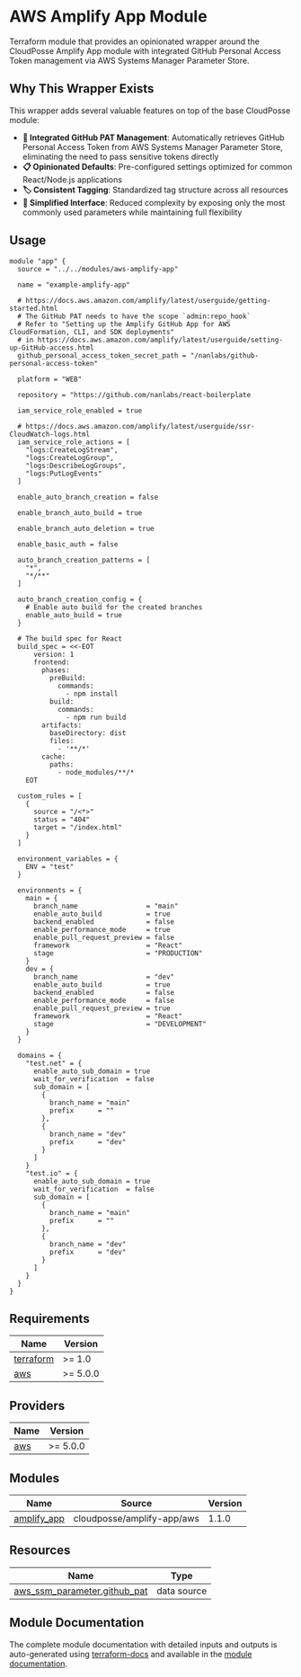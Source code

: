 # AWS Amplify App Module

Terraform module that provides an opinionated wrapper around the CloudPosse Amplify App module with integrated GitHub Personal Access Token management via AWS Systems Manager Parameter Store.

## Why This Wrapper Exists

This wrapper adds several valuable features on top of the base CloudPosse module:

- **🔐 Integrated GitHub PAT Management**: Automatically retrieves GitHub Personal Access Token from AWS Systems Manager Parameter Store, eliminating the need to pass sensitive tokens directly
- **📋 Opinionated Defaults**: Pre-configured settings optimized for common React/Node.js applications
- **🏷️ Consistent Tagging**: Standardized tag structure across all resources
- **🔧 Simplified Interface**: Reduced complexity by exposing only the most commonly used parameters while maintaining full flexibility

## Usage

```hcl
module "app" {
  source = "../../modules/aws-amplify-app"

  name = "example-amplify-app"

  # https://docs.aws.amazon.com/amplify/latest/userguide/getting-started.html
  # The GitHub PAT needs to have the scope `admin:repo_hook`
  # Refer to "Setting up the Amplify GitHub App for AWS CloudFormation, CLI, and SDK deployments"
  # in https://docs.aws.amazon.com/amplify/latest/userguide/setting-up-GitHub-access.html
  github_personal_access_token_secret_path = "/nanlabs/github-personal-access-token"

  platform = "WEB"

  repository = "https://github.com/nanlabs/react-boilerplate

  iam_service_role_enabled = true

  # https://docs.aws.amazon.com/amplify/latest/userguide/ssr-CloudWatch-logs.html
  iam_service_role_actions = [
    "logs:CreateLogStream",
    "logs:CreateLogGroup",
    "logs:DescribeLogGroups",
    "logs:PutLogEvents"
  ]

  enable_auto_branch_creation = false

  enable_branch_auto_build = true

  enable_branch_auto_deletion = true

  enable_basic_auth = false

  auto_branch_creation_patterns = [
    "*",
    "*/**"
  ]

  auto_branch_creation_config = {
    # Enable auto build for the created branches
    enable_auto_build = true
  }

  # The build spec for React
  build_spec = <<-EOT
      version: 1
      frontend:
        phases:
          preBuild:
            commands:
              - npm install
          build:
            commands:
              - npm run build
        artifacts:
          baseDirectory: dist
          files:
            - '**/*'
        cache:
          paths:
            - node_modules/**/*
    EOT

  custom_rules = [
    {
      source = "/<*>"
      status = "404"
      target = "/index.html"
    }
  ]

  environment_variables = {
    ENV = "test"
  }

  environments = {
    main = {
      branch_name                 = "main"
      enable_auto_build           = true
      backend_enabled             = false
      enable_performance_mode     = true
      enable_pull_request_preview = false
      framework                   = "React"
      stage                       = "PRODUCTION"
    }
    dev = {
      branch_name                 = "dev"
      enable_auto_build           = true
      backend_enabled             = false
      enable_performance_mode     = false
      enable_pull_request_preview = true
      framework                   = "React"
      stage                       = "DEVELOPMENT"
    }
  }

  domains = {
    "test.net" = {
      enable_auto_sub_domain = true
      wait_for_verification  = false
      sub_domain = [
        {
          branch_name = "main"
          prefix      = ""
        },
        {
          branch_name = "dev"
          prefix      = "dev"
        }
      ]
    }
    "test.io" = {
      enable_auto_sub_domain = true
      wait_for_verification  = false
      sub_domain = [
        {
          branch_name = "main"
          prefix      = ""
        },
        {
          branch_name = "dev"
          prefix      = "dev"
        }
      ]
    }
  }
}
```

## Requirements

| Name | Version |
|------|---------|
| <a name="requirement_terraform"></a> [terraform](#requirement\_terraform) | >= 1.0 |
| <a name="requirement_aws"></a> [aws](#requirement\_aws) | >= 5.0.0 |

## Providers

| Name | Version |
|------|---------|
| <a name="provider_aws"></a> [aws](#provider\_aws) | >= 5.0.0 |

## Modules

| Name | Source | Version |
|------|--------|---------|
| <a name="module_amplify_app"></a> [amplify\_app](#module\_amplify\_app) | cloudposse/amplify-app/aws | 1.1.0 |

## Resources

| Name | Type |
|------|------|
| [aws_ssm_parameter.github_pat](https://registry.terraform.io/providers/hashicorp/aws/latest/docs/data-sources/ssm_parameter) | data source |

## Module Documentation

The complete module documentation with detailed inputs and outputs is auto-generated using [terraform-docs](https://github.com/terraform-docs/terraform-docs) and available in the [module documentation](./docs/MODULE.md).
